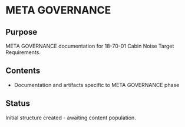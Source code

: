 # META GOVERNANCE

## Purpose
META GOVERNANCE documentation for 18-70-01 Cabin Noise Target Requirements.

## Contents
- Documentation and artifacts specific to META GOVERNANCE phase

## Status
Initial structure created - awaiting content population.
